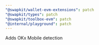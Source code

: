 ```yaml
---
"@swapkit/wallet-evm-extensions": patch
"@swapkit/types": patch
"@swapkit/toolbox-evm": patch
"@internal/playground": patch
---
```


Adds OKx Mobile detection
